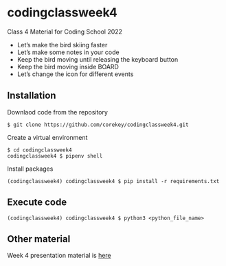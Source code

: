# codingclassweek4
Class 4 Material for Coding School 2022

- Let’s make the bird skiing faster
- Let’s make some notes in your code
- Keep the bird moving until releasing the keyboard button
- Keep the bird moving inside BOARD
- Let’s change the icon for different events


## Installation
Downlaod code from the repository
```shell
$ git clone https://github.com/corekey/codingclassweek4.git
```

Create a virtual environment 
```shell
$ cd codingclassweek4
codingclassweek4 $ pipenv shell
```

Install packages
```
(codingclassweek4) codingclassweek4 $ pip install -r requirements.txt
```

## Execute code
```
(codingclassweek4) codingclassweek4 $ python3 <python_file_name>
```

## Other material
Week 4 presentation material is [here](https://docs.google.com/presentation/d/1XnfOji2aUvalcBZd1Kx6mPd3dhyw-lsRcieQGP1JlXQ/edit?usp=sharing)
